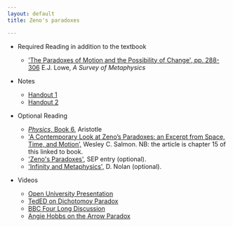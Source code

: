 ```yaml
---
layout: default
title: Zeno's paradoxes

---
```


+ Required Reading in addition to the textbook
  + ['The Paradoxes of Motion and the Possibility of Change', pp. 288-306](LoweZeno.pdf) E.J. Lowe, *A Survey of Metaphysics*
+ Notes
  + [Handout 1](Zeno.pdf)
  + [Handout 2](Zeno2.pdf)  

+ Optional Reading
  + [*Physics*, Book 6](http://classics.mit.edu/Aristotle/physics.6.vi.html), Aristotle
  + ['A Contemporary Look at Zeno’s Paradoxes: an Excerpt from Space, Time, and Motion’,](/metaphysics/big.pdf) Wesley C. Salmon. NB: the article is chapter 15 of this linked to book.
  + ['Zeno's Paradoxes',](https://plato.stanford.edu/entries/paradox-zeno/) SEP entry (optional).
  + ['Infinity and Metaphysics',](nolan.pdf) D. Nolan (optional).

+ Videos
  + [Open University Presentation](https://www.youtube.com/watch?v=skM37PcZmWE)
  + [TedED on Dichotomoy Paradox](https://ed.ted.com/lessons/what-is-zeno-s-dichotomy-paradox-colm-kelleher#watch)
  + [BBC Four Long Discussion](https://www.youtube.com/watch?v=uCgwQYQD5hk)
  + [Angie Hobbs on the Arrow Paradox](https://www.youtube.com/watch?v=IPNttsu8x24)






